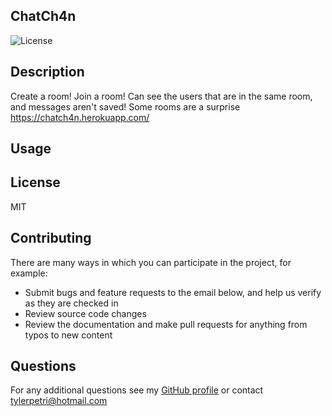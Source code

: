 ## ChatCh4n

![License](https://img.shields.io/badge/License-MIT-green.svg)

## Description

Create a room! Join a room! Can see the users that are in the same room, and messages aren't saved! Some rooms are a surprise
https://chatch4n.herokuapp.com/

## Usage


## License

MIT

## Contributing

There are many ways in which you can participate in the project, for example: 
* Submit bugs and feature requests to the email below, and help us verify as they are checked in 
* Review source code changes
* Review the documentation and make pull requests for anything from typos to new content

## Questions

For any additional questions see my [GitHub profile](http://github.com/tylerpetri) or contact tylerpetri@hotmail.com
